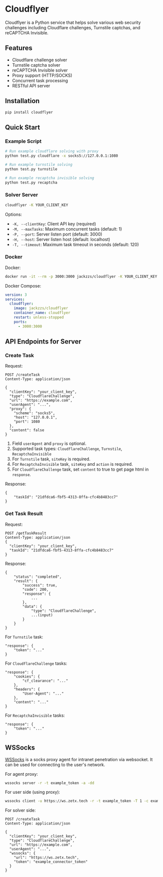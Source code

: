 # Cloudflyer

Cloudflyer is a Python service that helps solve various web security challenges including Cloudflare challenges, Turnstile captchas, and reCAPTCHA Invisible.

## Features

- Cloudflare challenge solver
- Turnstile captcha solver
- reCAPTCHA Invisible solver
- Proxy support (HTTP/SOCKS)
- Concurrent task processing
- RESTful API server

## Installation

```bash
pip install cloudflyer
```

## Quick Start

### Example Script

```bash
# Run example cloudflare solving with proxy
python test.py cloudflare -x socks5://127.0.0.1:1080

# Run example turnstile solving
python test.py turnstile

# Run example recaptcha invisible solving
python test.py recaptcha
```

### Solver Server

```bash
cloudflyer -K YOUR_CLIENT_KEY
```

Options:
- `-K, --clientKey`: Client API key (required)
- `-M, --maxTasks`: Maximum concurrent tasks (default: 1)
- `-P, --port`: Server listen port (default: 3000)
- `-H, --host`: Server listen host (default: localhost)
- `-T, --timeout`: Maximum task timeout in seconds (default: 120)

### Docker

Docker:

```bash
docker run -it --rm -p 3000:3000 jackzzs/cloudflyer -K YOUR_CLIENT_KEY
```

Docker Compose:

```yaml
version: 3
services:
  cloudflyer:
    image: jackzzs/cloudflyer
    container_name: cloudflyer
    restart: unless-stopped
    ports:
      - 3000:3000
```

## API Endpoints for Server

### Create Task

Request:

```
POST /createTask
Content-Type: application/json

{
  "clientKey": "your_client_key",
  "type": "CloudflareChallenge",
  "url": "https://example.com",
  "userAgent": "...",
  "proxy": {
    "scheme": "socks5",
    "host": "127.0.0.1",
    "port": 1080
  },
  "content": false
}
```

1. Field `userAgent` and `proxy` is optional.
2. Supported task types: `CloudflareChallenge`, `Turnstile`, `RecaptchaInvisible`
3. For `Turnstile` task, `siteKey` is required.
4. For `RecaptchaInvisible` task, `siteKey` and `action` is required.
5. For `CloudflareChallenge` task, set `content` to true to get page html in `response`.

Response:

```
{
    "taskId": "21dfdca6-fbf5-4313-8ffa-cfc4b8483cc7"
}
```

### Get Task Result

Request:

```
POST /getTaskResult
Content-Type: application/json
{
  "clientKey": "your_client_key",
  "taskId": "21dfdca6-fbf5-4313-8ffa-cfc4b8483cc7"
}
```

Response:

```
{
    "status": "completed",
    "result": {
        "success": true,
        "code": 200,
        "response": {
            ...
        },
        "data": {
            "type": "CloudflareChallenge",
            ...(input)
        }
    }
}
```

For `Turnstile` task:

```
"response": {
    "token": "..."
}
```

For `CloudflareChallenge` tasks:

```
"response": {
    "cookies": {
        "cf_clearance": "..."
    },
    "headers": {
        "User-Agent": "..."
    },
    "content": "..."
}
```

For `RecaptchaInvisible` tasks:

```
"response": {
    "token": "..."
}
```

## WSSocks

[WSSocks](https://github.com/zetxtech/wssocks) is a socks proxy agent for intranet penetration via websocket. It can be used for connecting to the user's network.

For agent proxy:

```bash
wssocks server -r -t example_token -a -dd
```

For user side (using proxy):

```bash
wssocks client -u https://ws.zetx.tech -r -t example_token -T 1 -c example_connector_token -dd -E -x socks5://127.0.0.1:1080
```

For solver side:

```
POST /createTask
Content-Type: application/json

{
  "clientKey": "your_client_key",
  "type": "CloudflareChallenge",
  "url": "https://example.com",
  "userAgent": "...",
  "wssocks": {
    "url": "https://ws.zetx.tech",
    "token": "example_connector_token"
  }
}
```
